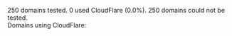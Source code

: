 250 domains tested. 0 used CloudFlare (0.0%). 250 domains could not be tested.<br>
Domains using CloudFlare:
```

```
	